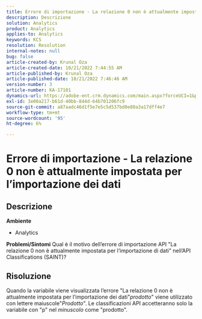 ```yaml
---
title: Errore di importazione - La relazione 0 non è attualmente impostata per l’importazione dei dati
description: Descrizione
solution: Analytics
product: Analytics
applies-to: Analytics
keywords: KCS
resolution: Resolution
internal-notes: null
bug: false
article-created-by: Krunal Oza
article-created-date: 10/21/2022 7:44:55 AM
article-published-by: Krunal Oza
article-published-date: 10/21/2022 7:46:46 AM
version-number: 3
article-number: KA-17101
dynamics-url: https://adobe-ent.crm.dynamics.com/main.aspx?forceUCI=1&pagetype=entityrecord&etn=knowledgearticle&id=aca21940-1451-ed11-bba2-0022480867fb
exl-id: 3e00a217-b61d-40bb-844d-64b701206fc9
source-git-commit: a87aadc46d1f5e7e5c5d537bd0e88a3a17dff4e7
workflow-type: tm+mt
source-wordcount: '95'
ht-degree: 6%

---
```


# Errore di importazione - La relazione 0 non è attualmente impostata per l’importazione dei dati

## Descrizione

<b>Ambiente</b>
- Analytics



<b>Problemi/Sintomi</b>
Qual è il motivo dell’errore di importazione API &quot;La relazione 0 non è attualmente impostata per l’importazione di dati&quot; nell’API Classifications (SAINT)?


## Risoluzione


Quando la variabile viene visualizzata l’errore &quot;La relazione 0 non è attualmente impostata per l’importazione dei dati&quot;*prodotto*&quot; viene utilizzato con lettere maiuscole&quot;*Prodotto*&quot;. Le classificazioni API accetteranno solo la variabile con &quot;p&quot; nel *minuscolo* come &quot;prodotto&quot;.
